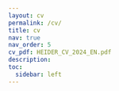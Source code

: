 ```yaml
---
layout: cv
permalink: /cv/
title: cv
nav: true
nav_order: 5
cv_pdf: HEIDER_CV_2024_EN.pdf
description:
toc:
  sidebar: left
---
```

